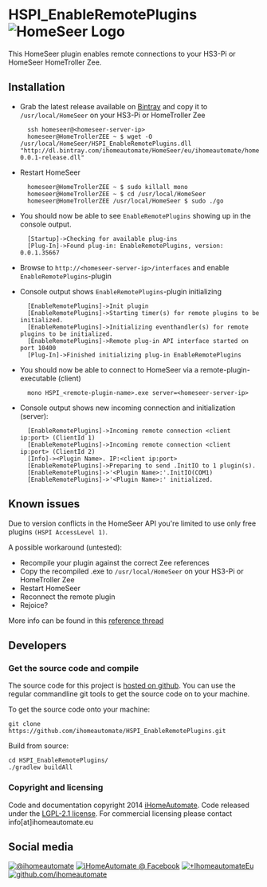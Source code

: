 HSPI_EnableRemotePlugins ![HomeSeer Logo](https://lh5.googleusercontent.com/-ouDt6liIFbo/AAAAAAAAAAI/AAAAAAAAAgA/f-7s9hTpPzw/photo.jpg?sz=20)
==========================

This HomeSeer plugin enables remote connections to your HS3-Pi or HomeSeer HomeTroller Zee.

## Installation
* Grab the latest release available on [Bintray](https://bintray.com/ihomeautomate/HomeSeer/HSPI_EnableRemotePlugins) and copy it to `/usr/local/HomeSeer` on your HS3-Pi or HomeTroller Zee
 
        ssh homeseer@<homeseer-server-ip>
        homeseer@HomeTrollerZEE ~ $ wget -O /usr/local/HomeSeer/HSPI_EnableRemotePlugins.dll "http://dl.bintray.com/ihomeautomate/HomeSeer/eu/ihomeautomate/homeseer/HSPI_EnableRemotePlugins/0.0.1/HSPI_EnableRemotePlugins-0.0.1-release.dll"
 
* Restart HomeSeer
        
        homeseer@HomeTrollerZEE ~ $ sudo killall mono
        homeseer@HomeTrollerZEE ~ $ cd /usr/local/HomeSeer
        homeseer@HomeTrollerZEE /usr/local/HomeSeer $ sudo ./go
        
* You should now be able to see `EnableRemotePlugins` showing up in the console output.

        [Startup]->Checking for available plug-ins
        [Plug-In]->Found plug-in: EnableRemotePlugins, version: 0.0.1.35667

* Browse to `http://<homeseer-server-ip>/interfaces` and enable `EnableRemotePlugins`-plugin
* Console output shows `EnableRemotePlugins`-plugin initializing

        [EnableRemotePlugins]->Init plugin
        [EnableRemotePlugins]->Starting timer(s) for remote plugins to be initialized.
        [EnableRemotePlugins]->Initializing eventhandler(s) for remote plugins to be initialized.
        [EnableRemotePlugins]->Remote plug-in API interface started on port 10400
        [Plug-In]->Finished initializing plug-in EnableRemotePlugins

* You should now be able to connect to HomeSeer via a remote-plugin-executable (client)   

        mono HSPI_<remote-plugin-name>.exe server=<homeseer-server-ip>

* Console output shows new incoming connection and initialization (server):

        [EnableRemotePlugins]->Incoming remote connection <client ip:port> (ClientId 1)
        [EnableRemotePlugins]->Incoming remote connection <client ip:port> (ClientId 2)
        [Info]-><Plugin Name>. IP:<client ip:port>
        [EnableRemotePlugins]->Preparing to send .InitIO to 1 plugin(s).
        [EnableRemotePlugins]->'<Plugin Name>:'.InitIO(COM1)
        [EnableRemotePlugins]->'<Plugin Name>:' initialized.                 

## Known issues

Due to version conflicts in the HomeSeer API you're limited to use only free plugins `(HSPI AccessLevel 1)`. 

A possible workaround (untested):
 
* Recompile your plugin against the correct Zee references
* Copy the recompiled .exe to `/usr/local/HomeSeer` on your HS3-Pi or HomeTroller Zee
* Restart HomeSeer
* Reconnect the remote plugin    
* Rejoice?

More info can be found in this [reference thread](http://forums.homeseer.com/showthread.php?t=169287)

## Developers
### Get the source code and compile

The source code for this project is [hosted on github](https://github.com/ihomeautomate/HSPI_EnableRemotePlugins). You can use the regular commandline git tools to get the source code on to your machine.

To get the source code onto your machine:

    git clone https://github.com/ihomeautomate/HSPI_EnableRemotePlugins.git

Build from source:
    
    cd HSPI_EnableRemotePlugins/
    ./gradlew buildAll
    
### Copyright and licensing
    
Code and documentation copyright 2014 [iHomeAutomate](http://www.iHomeAutomate.eu). Code released under the [LGPL-2.1 license](LICENSE.txt). For commercial licensing please contact info[at]ihomeautomate.eu
    
## Social media

<!-- Please don't remove this: Grab your social icons from https://github.com/carlsednaoui/gitsocial -->

[![@ihomeautomate][1.1]][1]
[![iHomeAutomate @ Facebook][2.1]][2]
[![+IhomeautomateEu][3.1]][3]
[![github.com/ihomeautomate][6.1]][6]

<!-- links to social media icons -->
<!-- no need to change these -->

<!-- icons with padding -->

[1.1]: http://i.imgur.com/tXSoThF.png (twitter icon with padding)
[2.1]: http://i.imgur.com/P3YfQoD.png (facebook icon with padding)
[3.1]: http://i.imgur.com/yCsTjba.png (google plus icon with padding)
[4.1]: http://i.imgur.com/YckIOms.png (tumblr icon with padding)
[5.1]: http://i.imgur.com/1AGmwO3.png (dribbble icon with padding)
[6.1]: http://i.imgur.com/0o48UoR.png (github icon with padding)

<!-- icons without padding -->

[1.2]: http://i.imgur.com/wWzX9uB.png (twitter icon without padding)
[2.2]: http://i.imgur.com/fep1WsG.png (facebook icon without padding)
[3.2]: http://i.imgur.com/VlgBKQ9.png (google plus icon without padding)
[4.2]: http://i.imgur.com/jDRp47c.png (tumblr icon without padding)
[5.2]: http://i.imgur.com/Vvy3Kru.png (dribbble icon without padding)
[6.2]: http://i.imgur.com/9I6NRUm.png (github icon without padding)


<!-- links to your social media accounts -->
<!-- update these accordingly -->

[1]: http://twitter.com/ihomeautomate
[2]: https://facebook.com/pages/iHomeAutomate/218034961586842
[3]: https://plus.google.com/+IhomeautomateEu
[6]: http://github.com/ihomeautomate

<!-- Please don't remove this: Grab your social icons from https://github.com/carlsednaoui/gitsocial -->    